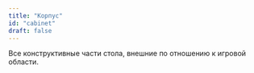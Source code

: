 ```yaml
---
title: "Корпус"
id: "cabinet"
draft: false
---
```


Все конструктивные части стола, внешние по отношению к игровой области.